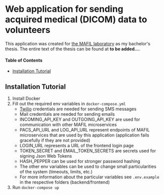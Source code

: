 # **Web application for sending acquired medical (DICOM) data to volunteers**

This application was created for [the MAFIL laboratory](https://mafil.ceitec.cz/en/) as my bachelor's thesis. The entire text of the thesis can be found at **to be added...**.

#### Table of Contents

- [Installation Tutorial](#installation)

## Installation Tutorial

1. Install Docker
2. Fill out the required env variables in `docker-compose.yml`
   - [Twilio](https://www.twilio.com/) credentials are needed for sending SMS messages
   - Mail credentials are needed for sending emails
   - INCOMING_API_KEY and OUTGOING_API_KEY are used for communication with other MAFIL microservices
   - PACS_API_URL and LOG_API_URL represent endpoints of MAFIL microservices that are used by this application (application fails gracefully if they are not provided)
   - LOGIN_URL represents a URL of the frontend login page
   - TOKEN_SECRET and EMAIL_TOKEN_SECRETS are secrets used for signing Json Web Tokens
   - HASH_PEPPER can be used for stronger password hashing
   - The other env variables can be used to change small particularities of the system (timeouts, limits, etc.)
   - For more information about the particular variables see `.env.example` in the respective folders (backend/frontend)
3. Run `docker-compose up`
